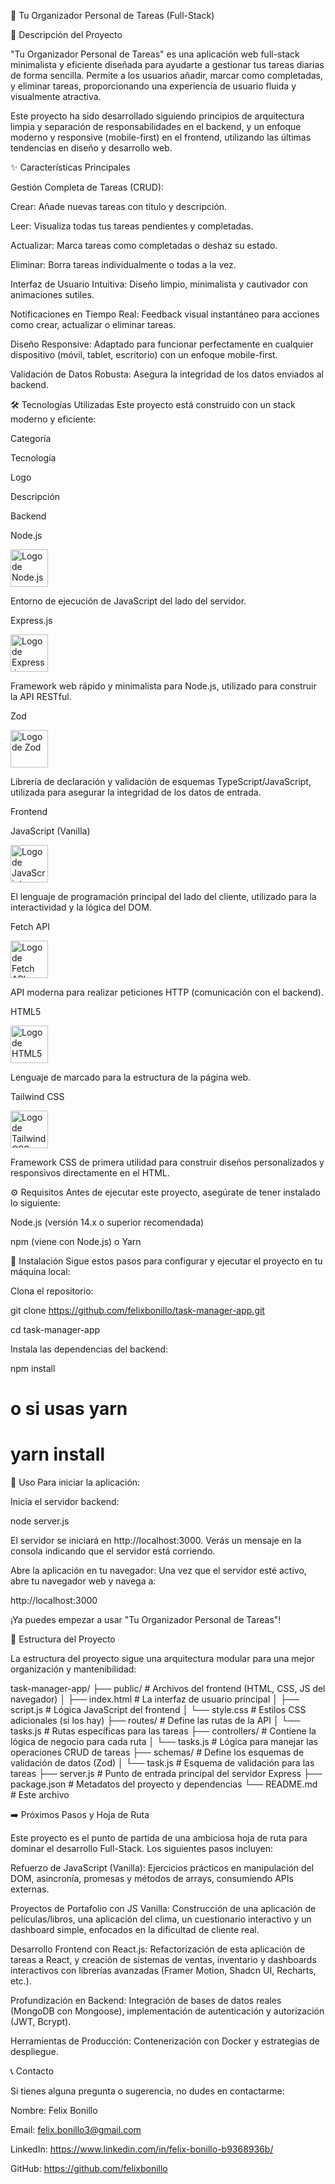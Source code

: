 📝 Tu Organizador Personal de Tareas (Full-Stack)

🚀 Descripción del Proyecto

"Tu Organizador Personal de Tareas" es una aplicación web full-stack minimalista y eficiente diseñada para ayudarte a gestionar tus tareas diarias de forma sencilla. Permite a los usuarios añadir, marcar como completadas, y eliminar tareas, proporcionando una experiencia de usuario fluida y visualmente atractiva.

Este proyecto ha sido desarrollado siguiendo principios de arquitectura limpia y separación de responsabilidades en el backend, y un enfoque moderno y responsive (mobile-first) en el frontend, utilizando las últimas tendencias en diseño y desarrollo web.

✨ Características Principales

Gestión Completa de Tareas (CRUD):

Crear: Añade nuevas tareas con título y descripción.

Leer: Visualiza todas tus tareas pendientes y completadas.

Actualizar: Marca tareas como completadas o deshaz su estado.

Eliminar: Borra tareas individualmente o todas a la vez.

Interfaz de Usuario Intuitiva: Diseño limpio, minimalista y cautivador con animaciones sutiles.

Notificaciones en Tiempo Real: Feedback visual instantáneo para acciones como crear, actualizar o eliminar tareas.

Diseño Responsive: Adaptado para funcionar perfectamente en cualquier dispositivo (móvil, tablet, escritorio) con un enfoque mobile-first.

Validación de Datos Robusta: Asegura la integridad de los datos enviados al backend.

🛠️ Tecnologías Utilizadas
Este proyecto está construido con un stack moderno y eficiente:

Categoría

Tecnología

Logo

Descripción

Backend

Node.js

<img src="https://placehold.co/60x60/000000/FFFFFF?text=Node.js" alt="Logo de Node.js" width="60" height="60">

Entorno de ejecución de JavaScript del lado del servidor.



Express.js

<img src="https://placehold.co/60x60/000000/FFFFFF?text=Express" alt="Logo de Express.js" width="60" height="60">

Framework web rápido y minimalista para Node.js, utilizado para construir la API RESTful.



Zod

<img src="https://placehold.co/60x60/000000/FFFFFF?text=Zod" alt="Logo de Zod" width="60" height="60">

Librería de declaración y validación de esquemas TypeScript/JavaScript, utilizada para asegurar la integridad de los datos de entrada.

Frontend

JavaScript (Vanilla)

<img src="https://placehold.co/60x60/000000/FFFFFF?text=JS" alt="Logo de JavaScript" width="60" height="60">

El lenguaje de programación principal del lado del cliente, utilizado para la interactividad y la lógica del DOM.



Fetch API

<img src="https://placehold.co/60x60/000000/FFFFFF?text=Fetch" alt="Logo de Fetch API" width="60" height="60">

API moderna para realizar peticiones HTTP (comunicación con el backend).



HTML5

<img src="https://placehold.co/60x60/000000/FFFFFF?text=HTML5" alt="Logo de HTML5" width="60" height="60">

Lenguaje de marcado para la estructura de la página web.



Tailwind CSS

<img src="https://placehold.co/60x60/000000/FFFFFF?text=Tailwind" alt="Logo de Tailwind CSS" width="60" height="60">

Framework CSS de primera utilidad para construir diseños personalizados y responsivos directamente en el HTML.

⚙️ Requisitos
Antes de ejecutar este proyecto, asegúrate de tener instalado lo siguiente:

Node.js (versión 14.x o superior recomendada)

npm (viene con Node.js) o Yarn

🚀 Instalación
Sigue estos pasos para configurar y ejecutar el proyecto en tu máquina local:

Clona el repositorio:

git clone https://github.com/felixbonillo/task-manager-app.git

cd task-manager-app

Instala las dependencias del backend:

npm install
# o si usas yarn
# yarn install

🏃 Uso
Para iniciar la aplicación:

Inicia el servidor backend:

node server.js

El servidor se iniciará en http://localhost:3000. Verás un mensaje en la consola indicando que el servidor está corriendo.

Abre la aplicación en tu navegador:
Una vez que el servidor esté activo, abre tu navegador web y navega a:

http://localhost:3000

¡Ya puedes empezar a usar "Tu Organizador Personal de Tareas"!

📁 Estructura del Proyecto


La estructura del proyecto sigue una arquitectura modular para una mejor organización y mantenibilidad:


task-manager-app/
├── public/                 # Archivos del frontend (HTML, CSS, JS del navegador)
│   ├── index.html          # La interfaz de usuario principal
│   ├── script.js           # Lógica JavaScript del frontend
│   └── style.css           # Estilos CSS adicionales (si los hay)
├── routes/                 # Define las rutas de la API
│   └── tasks.js            # Rutas específicas para las tareas
├── controllers/            # Contiene la lógica de negocio para cada ruta
│   └── tasks.js            # Lógica para manejar las operaciones CRUD de tareas
├── schemas/                # Define los esquemas de validación de datos (Zod)
│   └── task.js             # Esquema de validación para las tareas
├── server.js               # Punto de entrada principal del servidor Express
├── package.json            # Metadatos del proyecto y dependencias
└── README.md               # Este archivo

➡️ Próximos Pasos y Hoja de Ruta

Este proyecto es el punto de partida de una ambiciosa hoja de ruta para dominar el desarrollo Full-Stack. Los siguientes pasos incluyen:


Refuerzo de JavaScript (Vanilla): Ejercicios prácticos en manipulación del DOM, asincronía, promesas y métodos de arrays, consumiendo APIs externas.


Proyectos de Portafolio con JS Vanilla: Construcción de una aplicación de películas/libros, una aplicación del clima, un cuestionario interactivo y un dashboard simple, enfocados en la dificultad de cliente real.


Desarrollo Frontend con React.js: Refactorización de esta aplicación de tareas a React, y creación de sistemas de ventas, inventario y dashboards interactivos con librerías avanzadas (Framer Motion, Shadcn UI, Recharts, etc.).


Profundización en Backend: Integración de bases de datos reales (MongoDB con Mongoose), implementación de autenticación y autorización (JWT, Bcrypt).

Herramientas de Producción: Contenerización con Docker y estrategias de despliegue.

📞 Contacto

Si tienes alguna pregunta o sugerencia, no dudes en contactarme:

Nombre: Felix Bonillo

Email: felix.bonillo3@gmail.com

LinkedIn: https://www.linkedin.com/in/felix-bonillo-b9368936b/

GitHub: https://github.com/felixbonillo